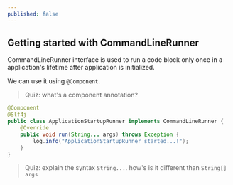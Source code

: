 ```yaml
---
published: false
---
```


## Getting started with CommandLineRunner

CommandLineRunner interface is used to run a code block only once in a application's lifetime after application is initialized.

We can use it using `@Component`.

> Quiz: what's a component annotation?

```java
@Component
@Slf4j
public class ApplicationStartupRunner implements CommandLineRunner {
    @Override
    public void run(String... args) throws Exception {
        log.info("ApplicationStartupRunner started...!");
    }
}
```

> Quiz: explain the syntax `String...`. how's is it different than `String[] args` 


